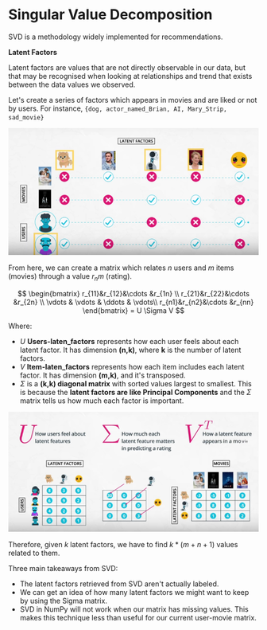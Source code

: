 # Singular Value Decomposition

SVD is a methodology widely implemented for recommendations.

**Latent Factors**

Latent factors are values that are not directly observable in our data, but that may be recognised when looking at relationships and trend that exists between the data values we observed.

Let's create a series of factors which appears in movies and are liked or not by users. For instance, `{dog, actor_named_Brian, AI, Mary_Strip, sad_movie}` 

![](img\00_latent_factors.PNG)

From here, we can create a matrix which relates $n$ users and $m$ items (movies) through a value $r_nm$ (rating).

$$
\begin{bmatrix}
r_{11}&r_{12}&\cdots &r_{1n} \\
r_{21}&r_{22}&\cdots &r_{2n} \\
\vdots & \vdots & \ddots & \vdots\\
r_{n1}&r_{n2}&\cdots &r_{nn}
\end{bmatrix}
= U \Sigma V
$$

Where:
* $U$ **Users-laten_factors** represents how each user feels about each latent factor. It has dimension **(n,k)**, where **k** is the number of latent factors.<br/>
* $V$ **Item-laten_factors** represents how each item includes each latent factor. It has dimension **(m,k)**, and it's transposed.<br/>
* $\Sigma$ is a **(k,k) diagonal matrix** with sorted values largest to smallest. This is because the **latent factors are like Principal Components** and the $\Sigma$ matrix tells us how much each factor is important.

![](img\01_latent_factors_decomp.PNG)


Therefore, given $k$ latent factors, we have to find $k*(m + n +1)$ values related to them.

Three main takeaways from SVD:
  * The latent factors retrieved from SVD aren't actually labeled.
  * We can get an idea of how many latent factors we might want to keep by using the Sigma matrix.
  * SVD in NumPy will not work when our matrix has missing values. This makes this technique less than useful for our current user-movie matrix.

